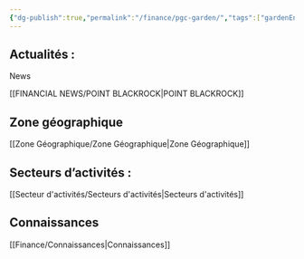 ```yaml
---
{"dg-publish":true,"permalink":"/finance/pgc-garden/","tags":["gardenEntry"]}
---
```


## **Actualités :**

News

[[FINANCIAL NEWS/POINT BLACKROCK\|POINT BLACKROCK]]







## **Zone géographique**

[[Zone Géographique/Zone Géographique\|Zone Géographique]]

## **Secteurs d’activités :**

[[Secteur d'activités/Secteurs d'activités\|Secteurs d'activités]]



##  Connaissances 

[[Finance/Connaissances\|Connaissances]]




